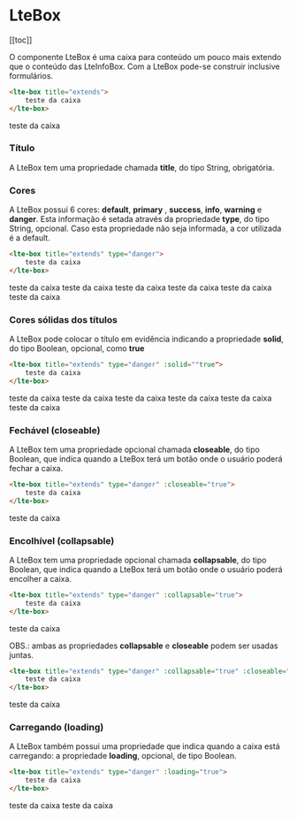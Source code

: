 # LteBox

[[toc]]

O componente LteBox é uma caixa para conteúdo um pouco mais extendo que o conteúdo das LteInfoBox. Com a LteBox pode-se construir inclusive formulários.

```html
<lte-box title="extends">
    teste da caixa
</lte-box>
```

<lte-box title="extends">
    teste da caixa
</lte-box>

### Título


A LteBox tem uma propriedade chamada __title__, do tipo String, obrigatória.

### Cores

A LteBox possui 6 cores: __default__, __primary__ , __success__, __info__, __warning__ e __danger__. Esta informação é setada através da propriedade __type__, do tipo String, opcional. Caso esta propriedade não seja informada, a cor utilizada é a default.

```html
<lte-box title="extends" type="danger">
    teste da caixa
</lte-box>
```

<lte-box title="extends" type="default">
    teste da caixa
</lte-box>
<lte-box title="extends" type="primary">
    teste da caixa
</lte-box>
<lte-box title="extends" type="success">
    teste da caixa
</lte-box>
<lte-box title="extends" type="info">
    teste da caixa
</lte-box>
<lte-box title="extends" type="warning">
    teste da caixa
</lte-box>
<lte-box title="extends" type="danger">
    teste da caixa
</lte-box>

### Cores sólidas dos títulos
 
A LteBox pode colocar o título em evidência indicando a propriedade __solid__, do tipo Boolean, opcional, como __true__

```html
<lte-box title="extends" type="danger" :solid=""true">
    teste da caixa
</lte-box>
```

<lte-box title="extends" type="default" :solid="true">
    teste da caixa
</lte-box>
<lte-box title="extends" type="primary" :solid="true">
    teste da caixa
</lte-box>
<lte-box title="extends" type="success" :solid="true">
    teste da caixa
</lte-box>
<lte-box title="extends" type="info" :solid="true">
    teste da caixa
</lte-box>
<lte-box title="extends" type="warning" :solid="true">
    teste da caixa
</lte-box>
<lte-box title="extends" type="danger" :solid="true">
    teste da caixa
</lte-box>


### Fechável (closeable)

A LteBox tem uma propriedade opcional chamada __closeable__, do tipo Boolean, que indica quando a LteBox terá um botão onde o usuário poderá fechar a caixa.

```html
<lte-box title="extends" type="danger" :closeable="true">
    teste da caixa
</lte-box>
```

<lte-box title="extends" type="danger" :closeable="true">
    teste da caixa
</lte-box>

### Encolhível (collapsable)

A LteBox tem uma propriedade opcional chamada __collapsable__, do tipo Boolean, que indica quando a LteBox terá um botão onde o usuário poderá encolher a caixa.

```html
<lte-box title="extends" type="danger" :collapsable="true">
    teste da caixa
</lte-box>
```

<lte-box title="extends" type="danger" :collapsable="true">
    teste da caixa
</lte-box>


OBS.: ambas as propriedades __collapsable__ e __closeable__ podem ser usadas juntas.

```html
<lte-box title="extends" type="danger" :collapsable="true" :closeable="true">
    teste da caixa
</lte-box>
```

<lte-box title="extends" type="danger" :collapsable="true" :closeable="true">
    teste da caixa
</lte-box>


### Carregando (loading)

A LteBox também possui uma propriedade que indica quando a caixa está carregando: a propriedade __loading__, opcional, de tipo Boolean.

```html
<lte-box title="extends" type="danger" :loading="true">
    teste da caixa
</lte-box>
```

<lte-box title="extends" type="danger" :loading=true>
    teste da caixa
</lte-box> 

<lte-box title="extends" type="danger" :solid="true" :loading=true>
    teste da caixa
</lte-box> 
